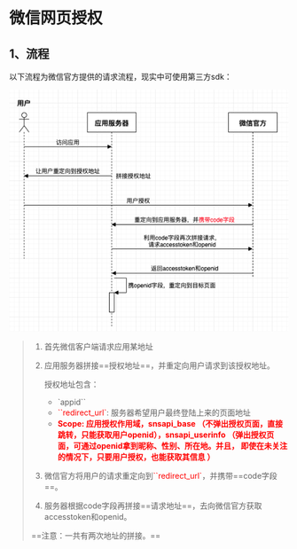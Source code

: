 # 微信网页授权



## 1、流程

以下流程为微信官方提供的请求流程，现实中可使用第三方sdk：



![image-20200102182519030](../PicSource/image-20200102182519030.png)

> 1. 首先微信客户端请求应用某地址
>
> 2. 应用服务器拼接==授权地址==，并重定向用户请求到该授权地址。
>
>    授权地址包含：
>
>    - `appid``
>    - <font color='red'>``redirect_url`</font>: 服务器希望用户最终登陆上来的页面地址
>    - **<font color='red'>Scope: 应用授权作用域，snsapi_base （不弹出授权页面，直接跳转，只能获取用户openid），snsapi_userinfo （弹出授权页面，可通过openid拿到昵称、性别、所在地。并且， 即使在未关注的情况下，只要用户授权，也能获取其信息 ）</font>**
>
> 3. 微信官方将用户的请求重定向到<font color='red'>``redirect_url`</font>，并携带==code字段==。
>
> 4. 服务器根据code字段再拼接==请求地址==，去向微信官方获取accesstoken和openid。
>
> ==注意：一共有两次地址的拼接。==





